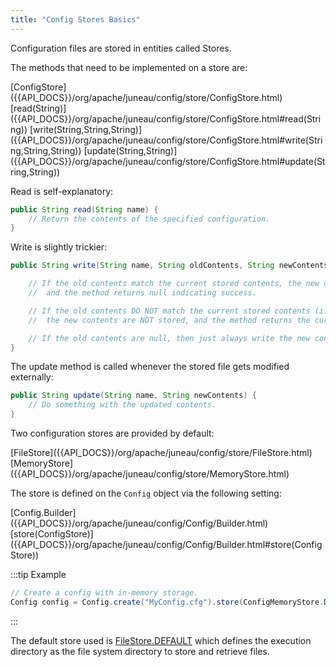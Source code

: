 ```yaml
---
title: "Config Stores Basics"
---
```


Configuration files are stored in entities called Stores.

The methods that need to be implemented on a store are:

<tree>
<node-0><java-class>[ConfigStore]({{API_DOCS}}/org/apache/juneau/config/store/ConfigStore.html)</java-class></node-0>
<node-1><java-method>[read(String)]({{API_DOCS}}/org/apache/juneau/config/store/ConfigStore.html#read(String))</java-method></node-1>
<node-1><java-method>[write(String,String,String)]({{API_DOCS}}/org/apache/juneau/config/store/ConfigStore.html#write(String,String,String))</java-method></node-1>
<node-1><java-method>[update(String,String)]({{API_DOCS}}/org/apache/juneau/config/store/ConfigStore.html#update(String,String))</java-method></node-1>
</tree>

Read is self-explanatory:

```java
public String read(String name) {
    // Return the contents of the specified configuration.
}
```

Write is slightly trickier:

```java
public String write(String name, String oldContents, String newContents) {

    // If the old contents match the current stored contents, the new contents will get stored,
    //	and the method returns null indicating success.

    // If the old contents DO NOT match the current stored contents (i.e. it was modified in some way),
    //	the new contents are NOT stored, and the method returns the current stored contents.

    // If the old contents are null, then just always write the new contents.
}
```

The update method is called whenever the stored file gets modified externally:

```java
public String update(String name, String newContents) {
    // Do something with the updated contents.
}
```

Two configuration stores are provided by default:

<tree>
<node-0><java-class>[FileStore]({{API_DOCS}}/org/apache/juneau/config/store/FileStore.html)</java-class></node-0>
<node-0><java-class>[MemoryStore]({{API_DOCS}}/org/apache/juneau/config/store/MemoryStore.html)</java-class></node-0>
</tree>

The store is defined on the `Config` object via the following setting:

<tree>
<node-0><java-class>[Config.Builder]({{API_DOCS}}/org/apache/juneau/config/Config/Builder.html)</java-class></node-0>
<node-1><java-method>[store(ConfigStore)]({{API_DOCS}}/org/apache/juneau/config/Config/Builder.html#store(ConfigStore))</java-method></node-1>
</tree>

:::tip Example
```java
// Create a config with in-memory storage.
Config config = Config.create("MyConfig.cfg").store(ConfigMemoryStore.DEFAULT).build();
```
:::

The default store used is [FileStore.DEFAULT]({{API_DOCS}}/org/apache/juneau/config/store/FileStore.html#DEFAULT) which defines
the execution directory as the file system directory to store and retrieve files.
